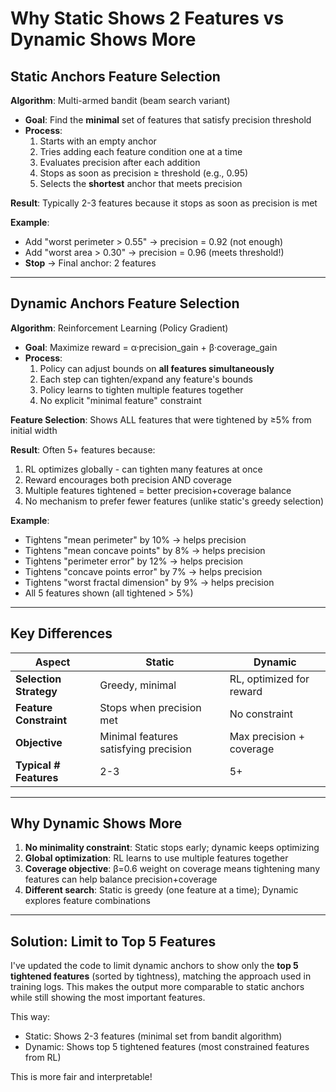 # Why Static Shows 2 Features vs Dynamic Shows More

## Static Anchors Feature Selection

**Algorithm**: Multi-armed bandit (beam search variant)
- **Goal**: Find the **minimal** set of features that satisfy precision threshold
- **Process**: 
  1. Starts with an empty anchor
  2. Tries adding each feature condition one at a time
  3. Evaluates precision after each addition
  4. Stops as soon as precision ≥ threshold (e.g., 0.95)
  5. Selects the **shortest** anchor that meets precision
  
**Result**: Typically 2-3 features because it stops as soon as precision is met

**Example**: 
- Add "worst perimeter > 0.55" → precision = 0.92 (not enough)
- Add "worst area > 0.30" → precision = 0.96 (meets threshold!)
- **Stop** → Final anchor: 2 features

---

## Dynamic Anchors Feature Selection

**Algorithm**: Reinforcement Learning (Policy Gradient)
- **Goal**: Maximize reward = α·precision_gain + β·coverage_gain
- **Process**:
  1. Policy can adjust bounds on **all features simultaneously**
  2. Each step can tighten/expand any feature's bounds
  3. Policy learns to tighten multiple features together
  4. No explicit "minimal feature" constraint
  
**Feature Selection**: Shows ALL features that were tightened by ≥5% from initial width

**Result**: Often 5+ features because:
1. RL optimizes globally - can tighten many features at once
2. Reward encourages both precision AND coverage
3. Multiple features tightened = better precision+coverage balance
4. No mechanism to prefer fewer features (unlike static's greedy selection)

**Example**:
- Tightens "mean perimeter" by 10% → helps precision
- Tightens "mean concave points" by 8% → helps precision  
- Tightens "perimeter error" by 12% → helps precision
- Tightens "concave points error" by 7% → helps precision
- Tightens "worst fractal dimension" by 9% → helps precision
- All 5 features shown (all tightened > 5%)

---

## Key Differences

| Aspect | Static | Dynamic |
|--------|--------|---------|
| **Selection Strategy** | Greedy, minimal | RL, optimized for reward |
| **Feature Constraint** | Stops when precision met | No constraint |
| **Objective** | Minimal features satisfying precision | Max precision + coverage |
| **Typical # Features** | 2-3 | 5+ |

---

## Why Dynamic Shows More

1. **No minimality constraint**: Static stops early; dynamic keeps optimizing
2. **Global optimization**: RL learns to use multiple features together
3. **Coverage objective**: β=0.6 weight on coverage means tightening many features can help balance precision+coverage
4. **Different search**: Static is greedy (one feature at a time); Dynamic explores feature combinations

---

## Solution: Limit to Top 5 Features

I've updated the code to limit dynamic anchors to show only the **top 5 tightened features** (sorted by tightness), matching the approach used in training logs. This makes the output more comparable to static anchors while still showing the most important features.

This way:
- Static: Shows 2-3 features (minimal set from bandit algorithm)
- Dynamic: Shows top 5 tightened features (most constrained features from RL)

This is more fair and interpretable!

